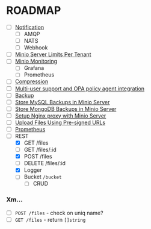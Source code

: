 # ROADMAP

+ [ ] [Notification](https://docs.minio.io/docs/minio-bucket-notification-guide.html)
  + [ ] AMQP
  + [ ] NATS
  + [ ] Webhook
+ [ ] [Minio Server Limits Per Tenant](https://docs.minio.io/docs/minio-server-limits-per-tenant.html)
+ [ ] [Minio Monitoring](https://docs.minio.io/docs/minio-monitoring-guide.html)
  + [ ] Grafana
  + [ ] Prometheus
+ [ ] [Compression](https://docs.minio.io/docs/minio-compression-guide.html)
+ [ ] [Multi-user support and OPA policy agent integration](https://docs.minio.io/docs/minio-sts-quickstart-guide.html)
+ [ ] [Backup](https://docs.minio.io/docs/restic-with-minio.html)
+ [ ] [Store MySQL Backups in Minio Server](https://docs.minio.io/docs/store-mysql-backups-in-minio.html)
+ [ ] [Store MongoDB Backups in Minio Server](https://docs.minio.io/docs/store-mongodb-backups-in-minio.html)
+ [ ] [Setup Nginx proxy with Minio Server](https://docs.minio.io/docs/setup-nginx-proxy-with-minio.html)
+ [ ] [Upload Files Using Pre-signed URLs](https://docs.minio.io/docs/upload-files-from-browser-using-pre-signed-urls.html)
+ [ ] [Prometheus](https://docs.minio.io/docs/how-to-monitor-minio-using-prometheus.html)
+ [ ] REST
  + [x] GET /files
  + [ ] GET /files/:id
  + [x] POST /files
  + [ ] DELETE /files/:id
  + [x] Logger
  + [ ] Bucket `/bucket`
    + [ ] CRUD
  
### Xm...

+ [ ] `POST /files` - check on uniq name?
+ [ ] `GET /files` - return `[]string`